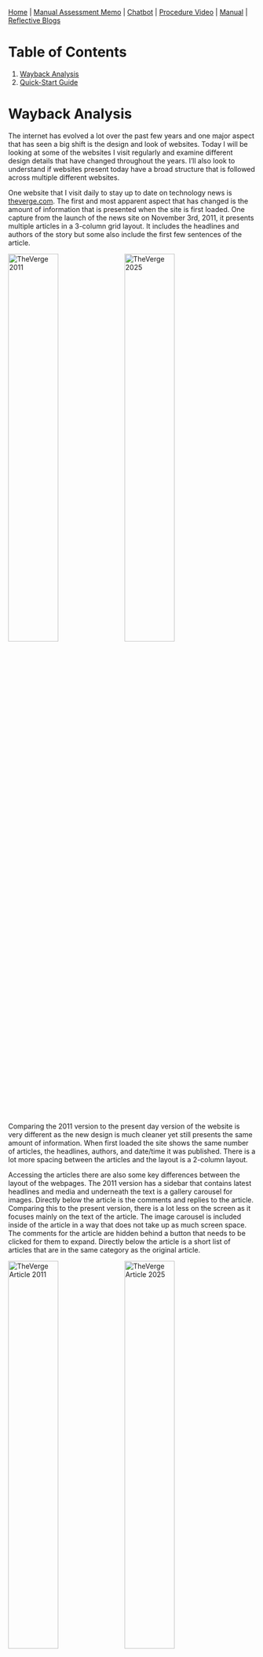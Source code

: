 [Home](index.md) | [Manual Assessment Memo](manual_assessment_memo.md) | [Chatbot](chatbot.md) | [Procedure Video](procedure_video.md) | [Manual](manual.md) | [Reflective Blogs](reflective_blogs.md) 

# Table of Contents 
1. [Wayback Analysis](#wayback-analysis)
2. [Quick-Start Guide](#quick-start-guide)
   
# Wayback Analysis
The internet has evolved a lot over the past few years and one major aspect that has seen a big shift is the design and look of websites. Today I will be looking at some of the websites I visit regularly and examine different design details that have changed throughout the years. I’ll also look to understand if websites present today have a broad structure that is followed across multiple different websites.

One website that I visit daily to stay up to date on technology news is [theverge.com](http://theverge.com). The first and most apparent aspect that has changed is the amount of information that is presented when the site is first loaded. One capture from the launch of the news site on November 3rd, 2011, it presents multiple articles in a 3-column grid layout. It includes the headlines and authors of the story but some also include the first few sentences of the article.

<img src="2011Verge.png" alt="TheVerge 2011" width="45%" style="display: inline-block; margin-right: 10px;" /><img src="2025Verge.png" alt="TheVerge 2025" width="45%" style="display: inline-block;" />

Comparing the 2011 version to the present day version of the website is very different as the new design is much cleaner yet still presents the same amount of information. When first loaded the site shows the same number of articles, the headlines, authors, and date/time it was published. There is a lot more spacing between the articles and the layout is a 2-column layout.

Accessing the articles there are also some key differences between the layout of the webpages. The 2011 version has a sidebar that contains latest headlines and media and underneath the text is a gallery carousel for images. Directly below the article is the comments and replies to the article. Comparing this to the present version, there is a lot less on the screen as it focuses mainly on the text of the article. The image carousel is included inside of the article in a way that does not take up as much screen space. The comments for the article are hidden behind a button that needs to be clicked for them to expand. Directly below the article is a short list of articles that are in the same category as the original article.

<img src="2011VergeArticle.png" alt="TheVerge Article 2011" width="45%" style="display: inline-block; margin-right: 10px;" /><img src="2025VergeArticle.png" alt="TheVerge Article 2025" width="45%" style="display: inline-block;" />

Another website that I usually often is the popular livestreaming service [twitch.tv](https://twitch.tv). I will comparing the present day version of the website to an archived version from December 2nd, 2011. The current version of the site uses a lot of the screen space, presenting thumbnails for livestreams in a bigger rectangle compared to the 2011 version. The current version also adds a sidebar that includes livestreams of people I follow, recommended streams to watch, and stories. Both sites still have a similar structure of showing carousels of livestreams and having a stream playing at the top when loaded. Other additional information is still present on both versions, such as, viewer count and channel name. The overall information that is presented is similar with a lot of differences being in the design of the site and the utilization of elements like gradients and shadows.

Overall, the design of sites have changed quite a lot in the past few years with the designs of sites constantly evolving and changing to meet the different needs of its users. One aspect that has changed over the decade is the growth of smartphones and people accessing websites from their phone. This required sites to design versions of their sites that are compatible for the screens of a smartphone. Another change has been the design language has been moving towards are more minimal and simple look. Many websites feel more flat and show the most important information more prominently.

**AI Statement**: This blog does not include artificial intelligence written language.

# Quick-Start Guide
I will show you how to set up a turntable to start listening to vinyls. I will be using the [Audio-Technica AT-LP60X Turntable](https://a.co/d/71KZdZP) for this guide. You will need some other equipment like a pair of speakers that supports an RCA connetion and a vinyl.

1. First, take out everything that comes in the box. This will include the turntable, an RCA output cable, DC power cable, and a removable hinged dust cover.
   <p style="text-align:center;"><img src="Turntable.jpg" alt="Turntable" width="400px" height="400px"/> </p> 
   <p style="text-align:center;">Figure 1. Turntable</p>
   <p style="text-align:center;"><img src="Accessories.png" alt="DC Power Cable (Left) and RCA Output Cable (Right)" width="700px" height="400px" /></p>  
   <p style="text-align:center;">Figure 2. DC Power Cable (Left) and RCA Output Cable (Right)</p>
2. **Connect** all the wires for the turntable. We’ll start by plugging the 3.5mm jack (Shown in figure 4) on the RCA output cable into the ‘ANALOG OUT’ port on the back of the turntable (Figure 3). Plug the other end of the RCA output cable into to the plugs on the speaker.
   <p style="text-align:center;"><img src="TurntableBack.png" alt="Back of Turntable" width="700px" height="200px" /></p>
   <p style="text-align:center;">Figure 3. Back of Turntable</p>
   <p style="text-align:center;"><img src="HeadphoneJack.png" alt="3.5mm Jack" width="400px" height="400px" /></p>
   <p style="text-align:center;">Figure 4. 3.5mm Headphone Jack</p>
3. **Plug** the DC barrel into the ‘DC IN 12V’ port on the back of the turntable (Figure 3) and the other end into an available power outlet.
4. Now the turntable is connected to the speakers and has power. To use the removable dust cover, place the hinges into the slots on the back of the turntable. Place the slip mat onto the turntable, then place the vinyl on top of the slip mat.
5. **Adjust** the record size on the turntable using the switch and the speed using the button that correlates to your vinyl. Most album vinyls will be 12” in size and spin at 33 rotations per minute speed. 

**AI Statement**: This blog does not include artificial intelligence written language.
